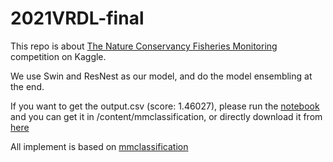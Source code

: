 # 2021VRDL-final

This repo is about [The Nature Conservancy Fisheries Monitoring](https://www.kaggle.com/c/the-nature-conservancy-fisheries-monitoring) competition on Kaggle.


We use Swin and ResNest as our model, and do the model ensembling at the end.


If you want to get the output.csv (score: 1.46027), please run the [notebook](https://github.com/xyhuang7215/2021VRDL-final/blob/main/final.ipynb) and you can get it in /content/mmclassification, or directly download it from [here](https://drive.google.com/file/d/1x0USQ9l6nYQqXAIiLuYEM6af_c4pNIrV/view?usp=sharing)


All implement is based on [mmclassification](https://github.com/open-mmlab/mmclassification)
